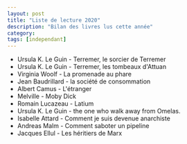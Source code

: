 ```yaml
---
layout: post
title: "Liste de lecture 2020"
description: "Bilan des livres lus cette année"
category: 
tags: [independant]
---
```



* Ursula K. Le Guin - Terremer, le sorcier de Terremer
* Ursula K. Le Guin - Terremer, les tombeaux d'Attuan
* Virginia Woolf - La promenade au phare
* Jean Baudrillard - la société de consommation
* Albert Camus - L'étranger
* Melville - Moby Dick
* Romain Lucazeau - Latium
* Ursula K. Le Guin - the one who walk away from Omelas.
* Isabelle Attard - Comment je suis devenue anarchiste
* Andreas Malm - Comment saboter un pipeline
* Jacques Ellul - Les héritiers de Marx
